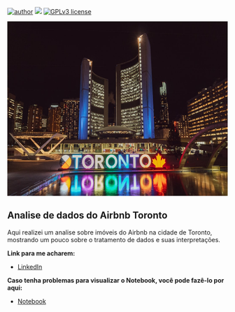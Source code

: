 [![author](https://img.shields.io/badge/author-ricardomax-red.svg)](https://www.linkedin.com/in/ricardo-max-63790477/) [![](https://img.shields.io/badge/python-3.7+-blue.svg)](https://www.python.org/downloads/release/python-365/) [![GPLv3 license](https://img.shields.io/badge/License-GPLv3-blue.svg)](http://perso.crans.org/besson/LICENSE.html)

<p align="center">
  <img src="https://github.com/ricardoxam/analise_airbnb/blob/main/photo-1542704792-e30dac463c90.jfif" alt="Toronto"height=400px >
</p>

## Analise de dados do Airbnb Toronto

Aqui realizei um analise sobre imóveis do Airbnb na cidade de Toronto, mostrando um pouco sobre o tratamento de dados e suas interpretações.

**Link para me acharem:**
* [LinkedIn](https://www.linkedin.com/in/ricardo-max-63790477/)

**Caso tenha problemas para visualizar o Notebook, você pode fazê-lo por aqui:**

* [Notebook](https://nbviewer.jupyter.org/github/ricardoxam/analise_airbnb/blob/main/Analisando_os_Dados_do_Airbnb_Toronto.ipynb)
